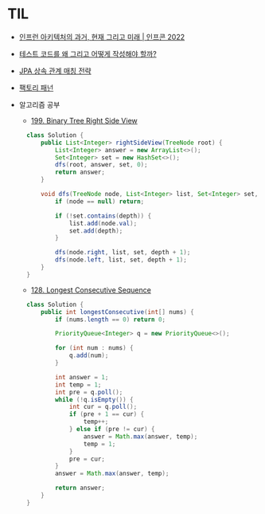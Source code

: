 # TIL

- [인프런 아키텍처의 과거, 현재 그리고 미래 | 인프콘 2022](https://www.youtube.com/watch?v=D_QH50UkX_4&ab_channel=%EC%9D%B8%ED%94%84%EB%9F%B0inflearn)
- [테스트 코드를 왜 그리고 어떻게 작성해야 할까?](https://tech.inflab.com/20230404-test-code/)
- [JPA 상속 관계 매칭 전략](https://datamoney.tistory.com/328)
- [팩토리 패넌](https://jusungpark.tistory.com/14)

- 알고리즘 공부
  - [199. Binary Tree Right Side View](https://leetcode.com/problems/binary-tree-right-side-view/)
  ```java
    class Solution {
        public List<Integer> rightSideView(TreeNode root) {
            List<Integer> answer = new ArrayList<>();
            Set<Integer> set = new HashSet<>();
            dfs(root, answer, set, 0);
            return answer;
        }

        void dfs(TreeNode node, List<Integer> list, Set<Integer> set, int depth) {
            if (node == null) return;

            if (!set.contains(depth)) {
                list.add(node.val);
                set.add(depth);
            }

            dfs(node.right, list, set, depth + 1);    
            dfs(node.left, list, set, depth + 1);
        }
    }
  ```
  - [128. Longest Consecutive Sequence](https://leetcode.com/problems/longest-consecutive-sequence/description/)
  ```java
    class Solution {
        public int longestConsecutive(int[] nums) {
            if (nums.length == 0) return 0;

            PriorityQueue<Integer> q = new PriorityQueue<>();

            for (int num : nums) {
                q.add(num);
            }

            int answer = 1;
            int temp = 1;
            int pre = q.poll();
            while (!q.isEmpty()) {
                int cur = q.poll();
                if (pre + 1 == cur) {
                    temp++;
                } else if (pre != cur) {
                    answer = Math.max(answer, temp);
                    temp = 1;
                }
                pre = cur;
            }
            answer = Math.max(answer, temp);

            return answer;
        }
    }
  ```